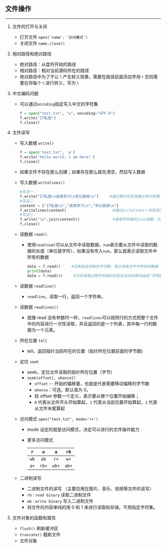 ## 文件操作

---

1. 文件的打开与关闭
   - 打开文件 `open('name'，'访问模式')`
   - 关闭文件 `name.close()`
   
2. 相对路径和绝对路径
   - 绝对路径：从盘符开始的路径
   - 相对路径：相对当前源码所在的路径
   - 绝对路径中为了不让 \ 产生转义效果，需要在路径前面添加字母 r 否则需要在将每个 \ 进行转义，写为 \

3. 中文编码问题

   - 可以通过`encoding`指定写入中文的字符集

     ```Python
     f = open("test.txt", "w", encoding="UTF-8")
     f.write("IT私塾")
     f.close()
     ```

4. 文件读写

   - 写入数据 `write()`

     ```Python
     f = open('test.txt', 'w')
     f.write('hello world, i am here!')
     f.close()
     ```

   - 如果文件不存在那么创建；如果存在那么就先清空，然后写入数据

   - 写入数据 `writelines()`

     ```Python
     #写法一：
     f.write("IT私塾\n高效学习\n学以致用\n")     #通过换行符实现输出多行效果
     #写法二：
     content = ["IT私塾\n","高效学习\n","学以致用\n"]
     f.writelines(content)                     #通过writelines一次性写出列表的每个元素
     #写法三：
     f.write("\n".join(content))               #使用字符串的join函数，为每个元素添加换行符
     f.close()
     ```

   - 读数据 `read()`

     - 使用`read(num)`可以从文件中读取数据，`num`表示要从文件中读取的数据的长度（单位是字符），如果没有传入`num`，那么就表示读取文件中所有的数据

       ```Python
       data = f.read()     #没有指定读取的字符数，表示读取文件中所有的数据
       print(data)
       data = f.read(4)     #文件读取过程中的指针的定位会向后移动指定"字符数"
       ```

   - 读数据 `readline()`

     - `readline`，读取一行，返回一个字符串。

   - 读数据 `readlines()`

     - 就像 read 没有参数时一样，`readlines`可以按照行的方式把整个文件中的内容进行一次性读取，并且返回的是一个列表，其中每一行的数据为一个元素。

   - 所在位置 `tell`

     - tell，返回指针当前所在的位置（指针所在位置前面的字节数)

   - 定位 `seek`

     - seek，定位文件读取的指针所在位置（字节)
     - `seek(offset[, whence])`
       - `offset` -- 开始的偏移量，也就是代表需要移动偏移的字节数
       - `whence`：可选，默认值为 0。
       - 给 offset 参数一个定义，表示要从哪个位置开始偏移；
       - `0` 代表从文件开头开始算起，`1` 代表从当前位置开始算起，`2` 代表从文件末尾算起

   - 访问模式 `open("text.txt", mode='r+')`

     - mode 设定的就是访问模式，决定可以进行的文件操作能力

     - 更多访问模式

       | `r`  |  `w`  |  `a`  | `rb`  |
       | :--: | :---: | :---: | :---: |
       | `wb` | `ab`  | `r+`  | `w+`  |
       | `a+` | `rb+` | `wb+` | `ab+` |

   - 二进制读写

     - 二进制文件的读写 （主要应用在图片、音乐、视频等文件的读写）
     - `rb：read binary` 读取二进制文件
     - `wb：write binary` 写入二进制文件
     - 将文件的内容单纯的用 0 和 1 来进行读取和存储。不用指定字符集。

5. 文件对象的函数和属性

   - `flush()` 刷新缓冲区
   - `truncate()` 截断文件
   - 文件对象
